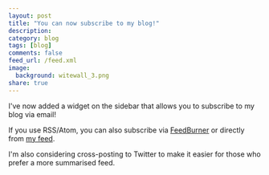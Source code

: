 ```yaml
---
layout: post
title: "You can now subscribe to my blog!"
description:
category: blog
tags: [blog]
comments: false
feed_url: /feed.xml
image:
  background: witewall_3.png
share: true
---
```


I've now added a widget on the sidebar that allows you to subscribe to my blog via email!

If you use RSS/Atom, you can also subscribe via [FeedBurner](http://feeds.feedburner.com/calvin-tam-blog) or directly from [my feed]({{page.feed_url}}).

I'm also considering cross-posting to Twitter to make it easier for those who prefer a more summarised feed.
